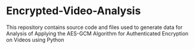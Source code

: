 # Encrypted-Video-Analysis
This repository contains source code and files used to generate data for Analysis of Applying the AES-GCM Algorithm for Authenticated Encryption on Videos using Python
